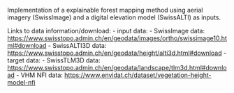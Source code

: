 Implementation of a explainable forest mapping method using aerial imagery (SwissImage) and a digital elevation model 
(SwissALTI) as inputs. 

Links to data information/download:
    - input data:
        - SwissImage data: https://www.swisstopo.admin.ch/en/geodata/images/ortho/swissimage10.html#download 
        - SwissALTI3D data: https://www.swisstopo.admin.ch/en/geodata/height/alti3d.html#download 
    - target data:
        - SwissTLM3D data: https://www.swisstopo.admin.ch/en/geodata/landscape/tlm3d.html#download 
        - VHM NFI data: https://www.envidat.ch/dataset/vegetation-height-model-nfi 